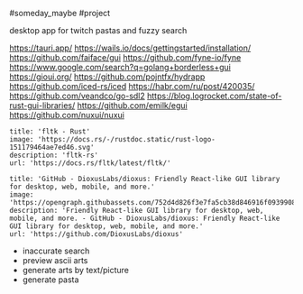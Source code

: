 #someday_maybe #project

desktop app for twitch pastas and fuzzy search

https://tauri.app/
https://wails.io/docs/gettingstarted/installation/
https://github.com/faiface/gui
https://github.com/fyne-io/fyne
https://www.google.com/search?q=golang+borderless+gui
https://gioui.org/
https://github.com/pojntfx/hydrapp
https://github.com/iced-rs/iced
https://habr.com/ru/post/420035/
https://github.com/veandco/go-sdl2
https://blog.logrocket.com/state-of-rust-gui-libraries/
https://github.com/emilk/egui
https://github.com/nuxui/nuxui

```embed
title: 'fltk - Rust'
image: 'https://docs.rs/-/rustdoc.static/rust-logo-151179464ae7ed46.svg'
description: 'fltk-rs'
url: 'https://docs.rs/fltk/latest/fltk/'
```

```embed
title: 'GitHub - DioxusLabs/dioxus: Friendly React-like GUI library for desktop, web, mobile, and more.'
image: 'https://opengraph.githubassets.com/752d4d826f3e7fa5cb38d846916f09399083988981ac437dd72722a1c8ce26e7/DioxusLabs/dioxus'
description: 'Friendly React-like GUI library for desktop, web, mobile, and more. - GitHub - DioxusLabs/dioxus: Friendly React-like GUI library for desktop, web, mobile, and more.'
url: 'https://github.com/DioxusLabs/dioxus'
```

- inaccurate search
- preview ascii arts
- generate arts by text/picture
- generate pasta
